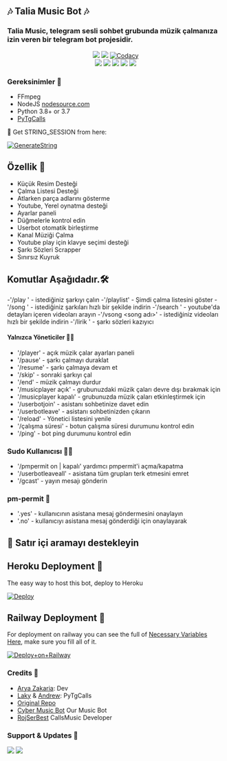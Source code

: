 <h2 align="centre">🎶 Talia Music Bot 🎶</h2>

### Talia Music, telegram sesli sohbet grubunda müzik çalmanıza izin veren bir telegram bot projesidir.
 
<p align="center">
    <a href="https://www.python.org/" alt="made-with-python"> <img src="https://img.shields.io/badge/Made%20with-Python-black.svg?style=flat-square&logo=python&logoColor=blue&color=red" /></a>
    <a href="https://github.com/aryazakaria01/CBMusicBot/graphs/commit-activity" alt="Maintenance"> <img src="https://img.shields.io/badge/Maintained%3F-yes-red.svg?style=flat-square" /></a>
    <a href="https://app.codacy.com/gh/aryazakaria01/CBMusicBot/dashboard"> <img src="https://img.shields.io/codacy/grade/a723cb464d5a4d25be3152b5d71de82d?color=red&logo=codacy&style=flat-square" alt="Codacy" /></a><br>
    <a href="https://github.com/aryazakaria01/CBMusicBot"> <img src="https://img.shields.io/github/repo-size/aryazakaria01/CBMusicBot?color=red&logo=github&logoColor=blue&style=flat-square" /></a>
    <a href="https://github.com/aryazakaria01/CBMusicBot/commits/main"> <img src="https://img.shields.io/github/last-commit/aryazakaria01/CBMusicBot?color=red&logo=github&logoColor=blue&style=flat-square" /></a>
    <a href="https://github.com/aryazakaria01/CBMusicBot/issues"> <img src="https://img.shields.io/github/issues/aryazakaria01/CBMusicBot?color=red&logo=github&logoColor=blue&style=flat-square" /></a>
    <a href="https://github.com/aryazakaria01/CBMusicBot/network/members"> <img src="https://img.shields.io/github/forks/aryazakaria01/CBMusicBot?color=red&logo=github&logoColor=blue&style=flat-square" /></a>  
    <a href="https://github.com/aryazakaria01/CBMusicBot/network/members"> <img src="https://img.shields.io/github/stars/aryazakaria01/CBMusicBot?color=red&logo=github&logoColor=blue&style=flat-square" /></a>  
</p>

<h3>Gereksinimler 📝</h3>

- FFmpeg
- NodeJS [nodesource.com](https://nodesource.com/)
- Python 3.8+ or 3.7
- [PyTgCalls](https://github.com/pytgcalls/pytgcalls)

🧪 Get STRING_SESSION from here:

[![GenerateString](https://img.shields.io/badge/repl.it-generateString-yellowgreen)](https://replit.com/@levinalab/StringSession#main.py)

## Özellik 🔮

- Küçük Resim Desteği
- Çalma Listesi Desteği
- Atlarken parça adlarını gösterme
- Youtube, Yerel oynatma desteği
- Ayarlar paneli
- Düğmelerle kontrol edin
- Userbot otomatik birleştirme
- Kanal Müziği Çalma
- Youtube play için klavye seçimi desteği
- Şarkı Sözleri Scrapper
- Sınırsız Kuyruk

## Komutlar Aşağıdadır.🛠

-'/play <song name>' - istediğiniz şarkıyı çalın
-'/playlist' - Şimdi çalma listesini göster
-'/song <song name>' - istediğiniz şarkıları hızlı bir şekilde indirin
-'/search <query>' - youtube'da detayları içeren videoları arayın
-'/vsong <song adı>' - istediğiniz videoları hızlı bir şekilde indirin
-'/lirik <song name>' - şarkı sözleri kazıyıcı

#### Yalnızca Yöneticiler 👷‍♂️
- '/player' - açık müzik çalar ayarları paneli
- '/pause' - şarkı çalmayı duraklat
- '/resume' - şarkı çalmaya devam et
- '/skip' - sonraki şarkıyı çal
- '/end' - müzik çalmayı durdur
- '/musicplayer açık' - grubunuzdaki müzik çaları devre dışı bırakmak için
- '/musicplayer kapalı' - grubunuzda müzik çaları etkinleştirmek için
- '/userbotjoin' - asistanı sohbetinize davet edin
- '/userbotleave' - asistanı sohbetinizden çıkarın
- '/reload' - Yönetici listesini yenile
- '/çalışma süresi' - botun çalışma süresi durumunu kontrol edin
- '/ping' - bot ping durumunu kontrol edin

### Sudo Kullanıcısı 🧙‍♂️
- '/pmpermit on | kapalı' yardımcı pmpermit'i açma/kapatma
- '/userbotleaveall' - asistana tüm grupları terk etmesini emret
- '/gcast' - yayın mesajı gönderin

### pm-permit 💬
- '.yes' - kullanıcının asistana mesaj göndermesini onaylayın
- '.no' - kullanıcıyı asistana mesaj gönderdiği için onaylayarak

## 🔎 Satır içi aramayı destekleyin

## Heroku Deployment 💜
The easy way to host this bot, deploy to Heroku

[![Deploy](https://www.herokucdn.com/deploy/button.svg)](https://heroku.com/deploy?template=https://github.com/Mehmet5506/TaliaMusic99)

## Railway Deployment 🚄
For deployment on railway you can see the full of [Necessary Variables Here](https://github.com/aryazakaria01/CBMusicBot/blob/main/example.env), make sure you fill all of it.

[![Deploy+on+Railway](https://railway.app/button.svg)](https://railway.app/new/template?template=https://github.com/aryazakaria01/CBMusicBot&envs=SESSION_NAME,BOT_TOKEN,BOT_USERNAME,BOT_NAME,GROUP_SUPPORT,ASSISTANT_NAME,OWNER_NAME,BG_IMAGE,UPDATES_CHANNEL,API_ID,API_HASH,PMPERMIT,SUDO_USERS,DURATION_LIMIT,THUMB_IMG)

### Credits 💖
- [Arya Zakaria](https://github.com/aryazakaria01): Dev
- [Laky](https://github.com/Laky-64) & [Andrew](https://github.com/AndrewLaneX): PyTgCalls
- [Original Repo](https://github.com/suprojects/CallsMusic)
- [Cyber Music Bot](https://t.me/CyberMusikBot) Our Music Bot
- [RojSerBest](https://github.com/rojserbest) CallsMusic Developer

### Support & Updates 🎑
<a href="https://t.me/CyberSupportGroup"><img src="https://img.shields.io/badge/Join-Group%20Support-blue.svg?style=for-the-badge&logo=Telegram"></a> <a href="https://t.me/CyberMusicProject"><img src="https://img.shields.io/badge/Join-Updates%20Channel-blue.svg?style=for-the-badge&logo=Telegram"></a>
